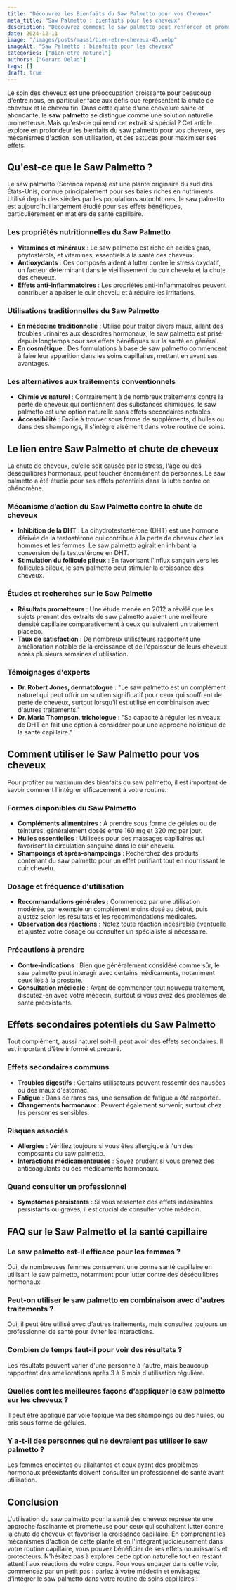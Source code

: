```yaml
---
title: "Découvrez les Bienfaits du Saw Palmetto pour vos Cheveux"
meta_title: "Saw Palmetto : bienfaits pour les cheveux"
description: "Découvrez comment le saw palmetto peut renforcer et promouvoir la croissance des cheveux de manière naturelle."
date: 2024-12-11
image: "/images/posts/mass1/bien-etre-cheveux-45.webp"
imageAlt: "Saw Palmetto : bienfaits pour les cheveux"
categories: ["Bien-etre naturel"]
authors: ["Gerard Delao"]
tags: []
draft: true
---
```


Le soin des cheveux est une préoccupation croissante pour beaucoup d'entre nous, en particulier face aux défis que représentent la chute de cheveux et le cheveu fin. Dans cette quête d'une chevelure saine et abondante, le **saw palmetto** se distingue comme une solution naturelle prometteuse. Mais qu'est-ce qui rend cet extrait si spécial ? Cet article explore en profondeur les bienfaits du saw palmetto pour vos cheveux, ses mécanismes d'action, son utilisation, et des astuces pour maximiser ses effets.

## Qu'est-ce que le Saw Palmetto ?

Le saw palmetto (Serenoa repens) est une plante originaire du sud des États-Unis, connue principalement pour ses baies riches en nutriments. Utilisé depuis des siècles par les populations autochtones, le saw palmetto est aujourd'hui largement étudié pour ses effets bénéfiques, particulièrement en matière de santé capillaire.

### Les propriétés nutritionnelles du Saw Palmetto
- **Vitamines et minéraux** : Le saw palmetto est riche en acides gras, phytostérols, et vitamines, essentiels à la santé des cheveux.
- **Antioxydants** : Ces composés aident à lutter contre le stress oxydatif, un facteur déterminant dans le vieillissement du cuir chevelu et la chute des cheveux.
- **Effets anti-inflammatoires** : Les propriétés anti-inflammatoires peuvent contribuer à apaiser le cuir chevelu et à réduire les irritations.

### Utilisations traditionnelles du Saw Palmetto
- **En médecine traditionnelle** : Utilisé pour traiter divers maux, allant des troubles urinaires aux désordres hormonaux, le saw palmetto est prisé depuis longtemps pour ses effets bénéfiques sur la santé en général.
- **En cosmétique** : Des formulations à base de saw palmetto commencent à faire leur apparition dans les soins capillaires, mettant en avant ses avantages.

### Les alternatives aux traitements conventionnels
- **Chimie vs naturel** : Contrairement à de nombreux traitements contre la perte de cheveux qui contiennent des substances chimiques, le saw palmetto est une option naturelle sans effets secondaires notables.
- **Accessibilité** : Facile à trouver sous forme de suppléments, d'huiles ou dans des shampoings, il s'intègre aisément dans votre routine de soins.

## Le lien entre Saw Palmetto et chute de cheveux

La chute de cheveux, qu’elle soit causée par le stress, l'âge ou des déséquilibres hormonaux, peut toucher énormément de personnes. Le saw palmetto a été étudié pour ses effets potentiels dans la lutte contre ce phénomène.

### Mécanisme d’action du Saw Palmetto contre la chute de cheveux
- **Inhibition de la DHT** : La dihydrotestostérone (DHT) est une hormone dérivée de la testostérone qui contribue à la perte de cheveux chez les hommes et les femmes. Le saw palmetto agirait en inhibant la conversion de la testostérone en DHT.
- **Stimulation du follicule pileux** : En favorisant l'influx sanguin vers les follicules pileux, le saw palmetto peut stimuler la croissance des cheveux.

### Études et recherches sur le Saw Palmetto
- **Résultats prometteurs** : Une étude menée en 2012 a révélé que les sujets prenant des extraits de saw palmetto avaient une meilleure densité capillaire comparativement à ceux qui suivaient un traitement placebo.
- **Taux de satisfaction** : De nombreux utilisateurs rapportent une amélioration notable de la croissance et de l'épaisseur de leurs cheveux après plusieurs semaines d'utilisation.

### Témoignages d'experts
- **Dr. Robert Jones, dermatologue** : "Le saw palmetto est un complément naturel qui peut offrir un soutien significatif pour ceux qui souffrent de perte de cheveux, surtout lorsqu'il est utilisé en combinaison avec d'autres traitements."
- **Dr. Maria Thompson, trichologue** : "Sa capacité à réguler les niveaux de DHT en fait une option à considérer pour une approche holistique de la santé capillaire."

## Comment utiliser le Saw Palmetto pour vos cheveux

Pour profiter au maximum des bienfaits du saw palmetto, il est important de savoir comment l'intégrer efficacement à votre routine.

### Formes disponibles du Saw Palmetto
- **Compléments alimentaires** : À prendre sous forme de gélules ou de teintures, généralement dosés entre 160 mg et 320 mg par jour.
- **Huiles essentielles** : Utilisées pour des massages capillaires qui favorisent la circulation sanguine dans le cuir chevelu.
- **Shampoings et après-shampoings** : Recherchez des produits contenant du saw palmetto pour un effet purifiant tout en nourrissant le cuir chevelu.

### Dosage et fréquence d'utilisation
- **Recommandations générales** : Commencez par une utilisation modérée, par exemple un complément moins dosé au début, puis ajustez selon les résultats et les recommandations médicales.
- **Observation des réactions** : Notez toute réaction indésirable éventuelle et ajustez votre dosage ou consultez un spécialiste si nécessaire.

### Précautions à prendre
- **Contre-indications** : Bien que généralement considéré comme sûr, le saw palmetto peut interagir avec certains médicaments, notamment ceux liés à la prostate.
- **Consultation médicale** : Avant de commencer tout nouveau traitement, discutez-en avec votre médecin, surtout si vous avez des problèmes de santé préexistants.

## Effets secondaires potentiels du Saw Palmetto

Tout complément, aussi naturel soit-il, peut avoir des effets secondaires. Il est important d’être informé et préparé.

### Effets secondaires communs
- **Troubles digestifs** : Certains utilisateurs peuvent ressentir des nausées ou des maux d'estomac.
- **Fatigue** : Dans de rares cas, une sensation de fatigue a été rapportée.
- **Changements hormonaux** : Peuvent également survenir, surtout chez les personnes sensibles.

### Risques associés
- **Allergies** : Vérifiez toujours si vous êtes allergique à l'un des composants du saw palmetto.
- **Interactions médicamenteuses** : Soyez prudent si vous prenez des anticoagulants ou des médicaments hormonaux.

### Quand consulter un professionnel
- **Symptômes persistants** : Si vous ressentez des effets indésirables persistants ou graves, il est crucial de consulter votre médecin.

## FAQ sur le Saw Palmetto et la santé capillaire

### Le saw palmetto est-il efficace pour les femmes ?

Oui, de nombreuses femmes conservent une bonne santé capillaire en utilisant le saw palmetto, notamment pour lutter contre des déséquilibres hormonaux.

### Peut-on utiliser le saw palmetto en combinaison avec d'autres traitements ?

Oui, il peut être utilisé avec d'autres traitements, mais consultez toujours un professionnel de santé pour éviter les interactions.

### Combien de temps faut-il pour voir des résultats ?

Les résultats peuvent varier d'une personne à l'autre, mais beaucoup rapportent des améliorations après 3 à 6 mois d'utilisation régulière.

### Quelles sont les meilleures façons d’appliquer le saw palmetto sur les cheveux ?

Il peut être appliqué par voie topique via des shampoings ou des huiles, ou pris sous forme de gélules.

### Y a-t-il des personnes qui ne devraient pas utiliser le saw palmetto ?

Les femmes enceintes ou allaitantes et ceux ayant des problèmes hormonaux préexistants doivent consulter un professionnel de santé avant utilisation.

## Conclusion

L'utilisation du saw palmetto pour la santé des cheveux représente une approche fascinante et prometteuse pour ceux qui souhaitent lutter contre la chute de cheveux et favoriser la croissance capillaire. En comprenant les mécanismes d'action de cette plante et en l'intégrant judicieusement dans votre routine capillaire, vous pouvez bénéficier de ses effets nourrissants et protecteurs. N'hésitez pas à explorer cette option naturelle tout en restant attentif aux réactions de votre corps. Pour vous engager dans cette voie, commencez par un petit pas : parlez à votre médecin et envisagez d'intégrer le saw palmetto dans votre routine de soins capillaires !

